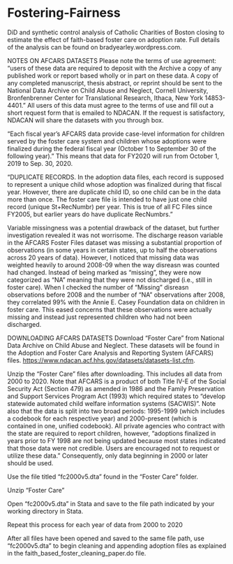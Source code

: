 # Fostering-Fairness
DiD and synthetic control analysis of Catholic Charities of Boston closing to estimate the effect of faith-based foster care on adoption rate. Full details of the analysis can be found on bradyearley.wordpress.com.


NOTES ON AFCARS DATASETS
Please note the terms of use agreement: “users of these data are required to deposit with the Archive a copy of any published work or report based wholly or in part on these data. A copy of any completed manuscript, thesis abstract, or reprint should be sent to the National Data Archive on Child Abuse and Neglect, Cornell University, Bronfenbrenner Center for Translational Research, Ithaca, New York 14853-4401.”  All users of this data must agree to the terms of use and fill out a short request form that is emailed to NDACAN. If the request is satisfactory, NDACAN will share the datasets with you through box. 

“Each fiscal year’s AFCARS data provide case-level information for children served by the foster care system and children whose adoptions were finalized during the federal fiscal year (October 1 to September 30 of the following year).”  This means that data for FY2020 will run from October 1, 2019 to Sep. 30, 2020.

“DUPLICATE RECORDS. In the adoption data files, each record is supposed to represent a unique child whose adoption was finalized during that fiscal year. However, there are duplicate child ID, so one child can be in the data more than once. The foster care file is intended to have just one child record (unique St+RecNumbr) per year. This is true of all FC Files since FY2005, but earlier years do have duplicate RecNumbrs.” 

Variable missingness was a potential drawback of the dataset, but further investigation revealed it was not worrisome. The discharge reason variable in the AFCARS Foster Files dataset was missing a substantial proportion of observations (in some years in certain states, up to half the observations across 20 years of data). However, I noticed that missing data was weighted heavily to around 2008-09 when the way disreasn was counted had changed. Instead of being marked as “missing”, they were now categorized as “NA” meaning that they were not discharged (i.e., still in foster care). When I checked the number of “Missing” disreasn observations before 2008 and the number of “NA” observations after 2008, they correlated 99% with the Annie E. Casey Foundation data on children in foster care.  This eased concerns that these observations were actually missing and instead just represented children who had not been discharged.

DOWNLOADING AFCARS DATASETS
Download “Foster Care” from National Data Archive on Child Abuse and Neglect. These datasets will be found in the Adoption and Foster Care Analysis and Reporting System (AFCARS) files. https://www.ndacan.acf.hhs.gov/datasets/datasets-list.cfm.

Unzip the “Foster Care” files after downloading. This includes all data from 2000 to 2020. Note that AFCARS is a product of both Title IV-E of the Social Security Act (Section 479) as amended in 1986 and the Family Preservation and Support Services Program Act (1993) which required states to “develop statewide automated child welfare information systems (SACWIS)”.  Note also that the data is split into two broad periods: 1995-1999 (which includes a codebook for each respective year) and 2000-present (which is contained in one, unified codebook). All private agencies who contract with the state are required to report children, however, “adoptions finalized in years prior to FY 1998 are not being updated because most states indicated that those data were not credible. Users are encouraged not to request or utilize these data.”  Consequently, only data beginning in 2000 or later should be used.

Use the file titled “fc2000v5.dta” found in the “Foster Care” folder.

Unzip “Foster Care”

Open “fc2000v5.dta” in Stata and save to the file path indicated by your working directory in Stata.

Repeat this process for each year of data from 2000 to 2020

After all files have been opened and saved to the same file path, use “fc2000v5.dta” to begin cleaning and appending adoption files as explained in the faith_based_foster_cleaning_paper.do file.

